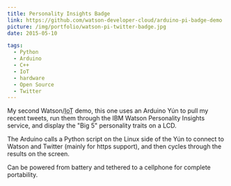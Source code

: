 ```yaml
---
title: Personality Insights Badge
link: https://github.com/watson-developer-cloud/arduino-pi-badge-demo
picture: /img/portfolio/watson-pi-twitter-badge.jpg
date: 2015-05-10

tags:
  - Python
  - Arduino
  - C++
  - IoT
  - hardware
  - Open Source
  - Twitter
---
```


My second Watson/<abbr title="Internet of Things">IoT</abbr> demo, this one uses an Arduino Yún to pull my recent tweets,
run them through the IBM Watson Personality Insights service, and display the "Big 5" personality traits on a LCD.

The Arduino calls a Python script on the Linux side of the Yún to connect to Watson and Twitter (mainly for https support), 
and then cycles through the results on the screen.

Can be powered from battery and tethered to a cellphone for complete portability.


